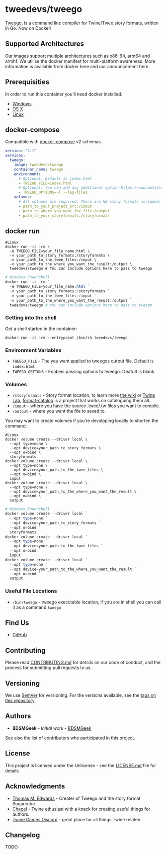 # tweedevs/tweego

[Tweego](https://github.com/tmedwards/tweego), is a command line compiler for Twine/Twee story formats, written in Go. Now on Docker!

## Supported Architectures

Our images support multiple architectures such as x86-64, arm64 and armhf. We utilise the docker manifest for multi-platform awareness. More information is available from docker here and our announcement here.

## Prerequisities

In order to run this container you'll need docker installed.

* [Windows](https://docs.docker.com/windows/started)
* [OS X](https://docs.docker.com/mac/started/)
* [Linux](https://docs.docker.com/linux/started/)

## docker-compose

Compatible with [docker-compose](https://docs.docker.com/compose/gettingstarted/) v2 schemas.

```yaml
version: "2.1"
services:
  tweego:
    image: tweedevs/tweego
    container_name: tweego
    environment: 
      # Optional: Default is index.html
      - TWEEGO_FILE=index.html
      # Optional: You can add any additional option https://www.motoslave.net/tweego/docs/#usage-options
      - TWEEGO_OPTIONS=-l --log-files
    volumes: 
      # All volumes are required. There are NO story formats included.
      - path_to_your_project_src:/input
      - path_to_where_you_want_the_file:/output
      - path_to_your_storyformats:/storyformats
```

## docker run

```shell
#Linux
docker run -it -rm \
  -e TWEEGO_FILE=your_file_name.html \
  -v your_path_to_story_formats:/storyformats \
  -v your_path_to_the_twee_files:/input \
  -v your_path_to_the_where_you_want_the_result:/output \
  tweedevs/tweego # You can include options here to pass to tweego
```
```powershell
# Windows Powershell
docker run -it -rm `
  -e TWEEGO_FILE=your_file_name.html `
  -v your_path_to_story_formats:/storyformats `
  -v your_path_to_the_twee_files:/input `
  -v your_path_to_the_where_you_want_the_result:/output `
  tweedevs/tweego # You can include options here to pass to tweego
```

### Getting into the shell

Get a shell started in the container:

```shell
docker run -it -rm --entrypoint /bin/sh tweedevs/tweego
```

### Environment Variables

* `TWEEGO_FILE` - The you want applied to tweegos output file. Default is `index.html`
* `TWEEGO_OPTIONS` - Enables passing options to tweego. Deafult is blank.

### Volumes

* `/storyformats` - Story format location, to learn more [the wiki](https://twinery.org/wiki/story_format?s[]=story&s[]=formats) or [Twine Lab](https://twinelab.net/twine-resources/#/?id=story-formats), [format-catalog](https://github.com/tweecode/format-catalog) is a project that works on cataloguing them all.
* `/input` - where you have the source .twee/.tw files you want to compile.
* `/output` - where you want the file to saved to.

You may want to create volumes if you're devoloping locally to shorten the command:

```shell
#Linux
docker volume create --driver local \
  --opt type=none \
  --opt device=your_path_to_story_formats \
  --opt o=bind \
  storyformats
docker volume create --driver local \
  --opt type=none \
  --opt device=your_path_to_the_twee_files \
  --opt o=bind \
  input
docker volume create --driver local \
  --opt type=none \
  --opt device=your_path_to_the_where_you_want_the_result \
  --opt o=bind \
  output
```
```powershell
# Windows Powershell
docker volume create --driver local `
  --opt type=none `
  --opt device=your_path_to_story_formats `
  --opt o=bind `
  storyformats
docker volume create --driver local `
  --opt type=none `
  --opt device=your_path_to_the_twee_files `
  --opt o=bind `
  input
docker volume create --driver local `
  --opt type=none `
  --opt device=your_path_to_the_where_you_want_the_result `
  --opt o=bind `
  output
```

### Useful File Locations

* `/bin/tweego` - tweego executable location, if you are in shell you can call it as a command `tweego`

## Find Us

* [GitHub](https://github.com/twee-devs/)

## Contributing

Please read [CONTRIBUTING.md](CONTRIBUTING.md) for details on our code of conduct, and the process for submitting pull requests to us.

## Versioning

We use [SemVer](http://semver.org/) for versioning. For the versions available, see the 
[tags on this repository](https://github.com/twee-devs/tweego-docker/tags). 

## Authors

* **BDSMGeek** - *Initial work* - [BDSMGeek](https://github.com/bdsmgeek)

See also the list of [contributors](https://github.com/twee-devs/tweego-docker/contributors) who 
participated in this project.

## License

This project is licensed under the Unlicense - see the [LICENSE.md](LICENSE.md) file for details.

## Acknowledgments

* [Thomas M. Edwards](https://github.com/tmedwards) - Creater of Tweego and the story format Sugarcube.
* [Chapel](https://github.com/ChapelR) - Twine ethusiast with a knack for creating useful things for authors.
* [Twine Games Discord](https://discord.gg/n5dJvPp) - great place for all things Twine related.

## Changelog
TODO: